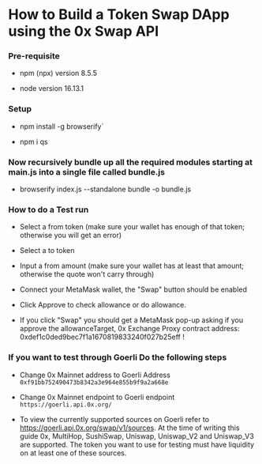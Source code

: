 # How to Build a Token Swap DApp using the 0x Swap API

### Pre-requisite

* npm (npx) version 8.5.5

* node version 16.13.1

### Setup

* npm install -g browserify`

* npm i qs


### Now recursively bundle up all the required modules starting at main.js into a single file called bundle.js

* browserify index.js --standalone bundle -o bundle.js

### How to do a Test run

* Select a from token (make sure your wallet has enough of that token; otherwise you will get an error)

* Select a to token

* Input a from amount (make sure your wallet has at least that amount; otherwise the quote won't carry through)

* Connect your MetaMask wallet, the "Swap" button should be enabled

* Click Approve to check allowance or do allowance.

* If you click "Swap" you should get a MetaMask pop-up asking if you approve the allowanceTarget, 0x Exchange Proxy contract address:       0xdef1c0ded9bec7f1a1670819833240f027b25eff !

### If you want to test through Goerli Do the following steps

* Change 0x Mainnet address to Goerli Address `0xf91bb752490473b8342a3e964e855b9f9a2a668e`

* Change 0x Mainnet endpoint to Goerli endpoint `https://goerli.api.0x.org/`

* To view the currently supported sources on Goerli refer to https://goerli.api.0x.org/swap/v1/sources. At the time of writing this guide 0x, MultiHop, SushiSwap, Uniswap, Uniswap_V2 and Uniswap_V3 are supported. The token you want to use for testing must have liquidity on at least one of these sources.